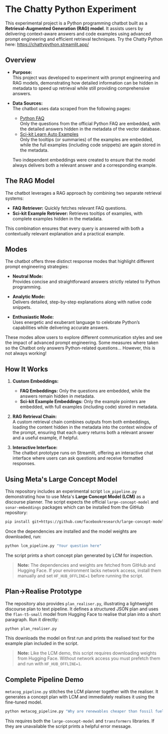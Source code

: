 # The Chatty Python Experiment

This experimental project is a Python programming chatbot built as a **Retrieval-Augmented Generation (RAG) model**. It assists users by delivering context-aware answers and code examples using advanced prompt engineering and efficient retrieval techniques. Try the Chatty Python here:
https://chattypython.streamlit.app/

## Overview

- **Purpose:**  
  This project was developed to experiment with prompt engineering and RAG models, demonstrating how detailed information can be hidden in metadata to speed up retrieval while still providing comprehensive answers.

- **Data Sources:**  
  The chatbot uses data scraped from the following pages:
  - [Python FAQ](https://docs.python.org/3/faq/index.html)  
    Only the questions from the official Python FAQ are embedded, with the detailed answers hidden in the metadata of the vector database.
  - [Sci-kit Learn Auto Examples](https://scikit-learn.org/stable/auto_examples/index.html)  
    Only the tooltips (or summaries) of the examples are embedded, while the full examples (including code snippets) are again stored in the metadata.
  
  Two independent embeddings were created to ensure that the model always delivers both a relevant answer and a corresponding example.

## The RAG Model

The chatbot leverages a RAG approach by combining two separate retrieval systems:
- **FAQ Retriever:** Quickly fetches relevant FAQ questions.
- **Sci-kit Example Retriever:** Retrieves tooltips of examples, with complete examples hidden in the metadata.

This combination ensures that every query is answered with both a contextually relevant explanation and a practical example.

## Modes

The chatbot offers three distinct response modes that highlight different prompt engineering strategies:

- **Neutral Mode:**  
  Provides concise and straightforward answers strictly related to Python programming.

- **Analytic Mode:**  
  Delivers detailed, step-by-step explanations along with native code snippets.

- **Enthusiastic Mode:**  
  Uses energetic and exuberant language to celebrate Python’s capabilities while delivering accurate answers.

These modes allow users to explore different communication styles and see the impact of advanced prompt engineering. Some measures where taken so the Chatbot only answers Python-related questions... However, this is not always working!

## How It Works

1. **Custom Embeddings:**  
   - **FAQ Embeddings:** Only the questions are embedded, while the answers remain hidden in metadata.
   - **Sci-kit Example Embeddings:** Only the example pointers are embedded, with full examples (including code) stored in metadata.

2. **RAG Retrieval Chain:**  
   A custom retrieval chain combines outputs from both embeddings, loading the content hidden in the metadata into the context window of the prompt, ensuring that each query returns both a relevant answer and a useful example, if helpful.

3. **Interactive Interface:**  
   The chatbot prototype runs on Streamlit, offering an interactive chat interface where users can ask questions and receive formatted responses.



## Using Meta's Large Concept Model

This repository includes an experimental script `lcm_pipeline.py` demonstrating how to use Meta's **Large Concept Model (LCM)** as a discourse planner. The script expects the official `large-concept-model` and `sonar-embeddings` packages which can be installed from the GitHub repository:

```bash
pip install git+https://github.com/facebookresearch/large-concept-model
```

Once the dependencies are installed and the model weights are downloaded, run:

```bash
python lcm_pipeline.py "Your question here"
```

The script prints a short concept plan generated by LCM for inspection.

> **Note:** The dependencies and weights are fetched from GitHub and Hugging
> Face. If your environment lacks network access, install them manually and set
> `HF_HUB_OFFLINE=1` before running the script.

## Plan→Realise Prototype

The repository also provides `plan_realiser.py`, illustrating a lightweight
discourse plan to text pipeline. It defines a structured JSON plan and uses the
`flan-t5-small` model from Hugging Face to realise that plan into a short
paragraph. Run it directly:

```bash
python plan_realiser.py
```

This downloads the model on first run and prints the realised text for the
example plan included in the script.

> **Note:** Like the LCM demo, this script requires downloading weights from
> Hugging Face. Without network access you must prefetch them and run with
> `HF_HUB_OFFLINE=1`.

## Complete Pipeline Demo

`metacog_pipeline.py` stitches the LCM planner together with the realiser.  It
generates a concept plan with LCM and immediately realises it using the
fine-tuned model.

```bash
python metacog_pipeline.py "Why are renewables cheaper than fossil fuels?"
```

This requires both the `large-concept-model` and `transformers` libraries.  If
they are unavailable the script prints a helpful error message.

